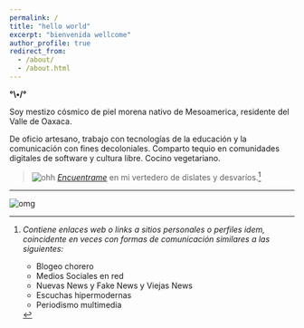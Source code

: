 ```yaml
---
permalink: /
title: "hello world"
excerpt: "bienvenida wellcome"
author_profile: true
redirect_from: 
  - /about/
  - /about.html
---
```


__°\•/°__

Soy mestizo cósmico de piel morena nativo de Mesoamerica, residente del Valle de Oaxaca.

De oficio artesano, trabajo con tecnologías de la educación y la comunicación con fines decoloniales. Comparto tequio en comunidades digitales de software y cultura libre. Cocino vegetariano.

> ![ohh](https://web.archive.org/web/20091027042652/http://www.geocities.com/neda97a/tn_arrow33.gif) _[Encuentrame](/io/quien)_ en mi vertedero de dislates y desvaríos.[^1]


---

[^1]: _Contiene enlaces web o links a sitios personales o perfiles idem, coincidente en veces con formas de comunicación similares a las siguientes:_

	- Blogeo chorero
	- Medios Sociales en red
	- Nuevas News y Fake News y Viejas News
	- Escuchas hipermodernas
	- Periodismo multimedia

![omg](https://lab.dyne.org/vlax?action=AttachFile&do=get&target=omgYoure_ddd.gif)
